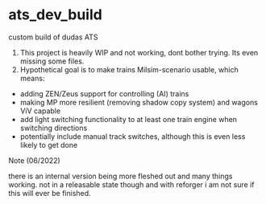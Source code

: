 # ats_dev_build
custom build of dudas ATS

1) This project is heavily WIP and not working, dont bother trying. Its even missing some files.
2) Hypothetical goal is to make trains Milsim-scenario usable, which means:
* adding ZEN/Zeus support for controlling (AI) trains
* making MP more resilient (removing shadow copy system) and wagons ViV capable
* add light switching functionality to at least one train engine when switching directions
* potentially include manual track switches, although this is even less likely to get done


Note (06/2022) 

there is an internal version being more fleshed out and many things working. not in a releasable state though and with reforger i am not sure if this will ever be finished.
